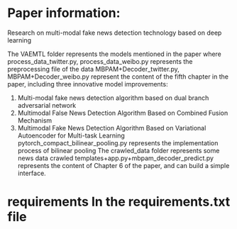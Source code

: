 # Paper information:
Research on multi-modal fake news detection technology based on deep learning

The VAEMTL folder represents the models mentioned in the paper
where
process_data_twitter.py, process_data_weibo.py represents the preprocessing file of the data
MBPAM+Decoder_twitter.py, MBPAM+Decoder_weibo.py represent the content of the fifth chapter in the paper, including three innovative model improvements:
1. Multi-modal fake news detection algorithm based on dual branch adversarial network
2. Multimodal False News Detection Algorithm Based on Combined Fusion Mechanism
3. Multimodal Fake News Detection Algorithm Based on Variational Autoencoder for Multi-task Learning
pytorch_compact_bilinear_pooling.py represents the implementation process of bilinear pooling
The crawled_data folder represents some news data crawled
templates+app.py+mbpam_decoder_predict.py represents the content of Chapter 6 of the paper, and can build a simple interface.

# requirements In the requirements.txt file
